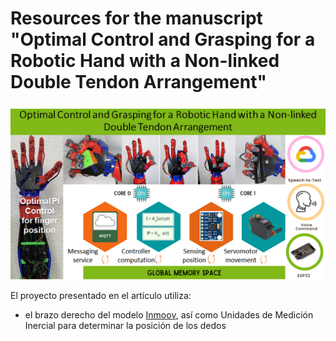 # Resources for the manuscript "Optimal Control and Grasping for a Robotic Hand with a Non-linked Double Tendon Arrangement"
![Graphic Abstract](https://github.com/sanchezgarnica-erick/IEEE_RoboticHand-OptimalControl/blob/main/ProjectImages/graphicAbstract_v2.png)

El proyecto presentado en el artículo utiliza:
- el brazo derecho del modelo [Inmoov](https://inmoov.fr/), así como Unidades de Medición Inercial para determinar la posición de los dedos 

<!--stackedit_data:
eyJoaXN0b3J5IjpbLTE3NzAzODIxOTEsMTIwNjk5MDY5Miw3OT
c1NjE2OCwtMTM1NTEyNDg4M119
-->